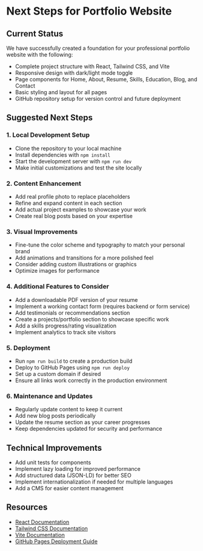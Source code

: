 # Next Steps for Portfolio Website

## Current Status
We have successfully created a foundation for your professional portfolio website with the following:

- Complete project structure with React, Tailwind CSS, and Vite
- Responsive design with dark/light mode toggle
- Page components for Home, About, Resume, Skills, Education, Blog, and Contact
- Basic styling and layout for all pages
- GitHub repository setup for version control and future deployment

## Suggested Next Steps

### 1. Local Development Setup
- Clone the repository to your local machine
- Install dependencies with `npm install`
- Start the development server with `npm run dev`
- Make initial customizations and test the site locally

### 2. Content Enhancement
- Add real profile photo to replace placeholders
- Refine and expand content in each section
- Add actual project examples to showcase your work
- Create real blog posts based on your expertise

### 3. Visual Improvements
- Fine-tune the color scheme and typography to match your personal brand
- Add animations and transitions for a more polished feel
- Consider adding custom illustrations or graphics
- Optimize images for performance

### 4. Additional Features to Consider
- Add a downloadable PDF version of your resume
- Implement a working contact form (requires backend or form service)
- Add testimonials or recommendations section
- Create a projects/portfolio section to showcase specific work
- Add a skills progress/rating visualization
- Implement analytics to track site visitors

### 5. Deployment
- Run `npm run build` to create a production build
- Deploy to GitHub Pages using `npm run deploy`
- Set up a custom domain if desired
- Ensure all links work correctly in the production environment

### 6. Maintenance and Updates
- Regularly update content to keep it current
- Add new blog posts periodically
- Update the resume section as your career progresses
- Keep dependencies updated for security and performance

## Technical Improvements
- Add unit tests for components
- Implement lazy loading for improved performance
- Add structured data (JSON-LD) for better SEO
- Implement internationalization if needed for multiple languages
- Add a CMS for easier content management

## Resources
- [React Documentation](https://reactjs.org/docs/getting-started.html)
- [Tailwind CSS Documentation](https://tailwindcss.com/docs)
- [Vite Documentation](https://vitejs.dev/guide/)
- [GitHub Pages Deployment Guide](https://docs.github.com/en/pages)
